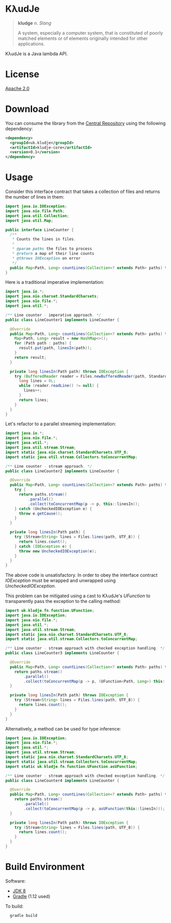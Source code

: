 KλudJe
======

> __kludge__   _n. Slang_
> 
> A system, especially a computer system, that is constituted of poorly matched elements or of elements originally intended for other applications.

KλudJe is a Java lambda API.


License
=======

[Apache 2.0](https://github.com/mcdiae/kludje/blob/master/LICENSE)


Download
========

You can consume the library from the [Central Repository](http://search.maven.org/) using the following dependency:

```xml
<dependency>
  <groupId>uk.kludje</groupId>
  <artifactId>kludje-core</artifactId>
  <version>0.1</version>
</dependency>
```


Usage
=====

Consider this interface contract that takes a collection of files and returns the number of lines in them:

```java
import java.io.IOException;
import java.nio.file.Path;
import java.util.Collection;
import java.util.Map;

public interface LineCounter {
  /**
   * Counts the lines in files.
   *
   * @param paths the files to process
   * @return a map of their line counts
   * @throws IOException on error
   */
  public Map<Path, Long> countLines(Collection<? extends Path> paths) throws IOException;
}
```

Here is a traditional imperative implementation:

```java
import java.io.*;
import java.nio.charset.StandardCharsets;
import java.nio.file.*;
import java.util.*;

/** Line counter - imperative approach. */
public class LineCounter1 implements LineCounter {

  @Override
  public Map<Path, Long> countLines(Collection<? extends Path> paths) throws IOException {
    Map<Path, Long> result = new HashMap<>();
    for (Path path : paths) {
      result.put(path, linesIn(path));
    }
    return result;
  }

  private long linesIn(Path path) throws IOException {
    try (BufferedReader reader = Files.newBufferedReader(path, StandardCharsets.UTF_8)) {
      long lines = 0L;
      while (reader.readLine() != null) {
        lines++;
      }
      return lines;
    }
  }
}
```

Let's refactor to a parallel streaming implementation:

```java
import java.io.*;
import java.nio.file.*;
import java.util.*;
import java.util.stream.Stream;
import static java.nio.charset.StandardCharsets.UTF_8;
import static java.util.stream.Collectors.toConcurrentMap;

/** Line counter - stream approach. */
public class LineCounter2 implements LineCounter {

  @Override
  public Map<Path, Long> countLines(Collection<? extends Path> paths) throws IOException {
    try {
      return paths.stream()
          .parallel()
          .collect(toConcurrentMap(p -> p, this::linesIn));
    } catch (UncheckedIOException e) {
      throw e.getCause();
    }
  }

  private long linesIn(Path path) {
    try (Stream<String> lines = Files.lines(path, UTF_8)) {
      return lines.count();
    } catch (IOException e) {
      throw new UncheckedIOException(e);
    }
  }
}
```

The above code is unsatisfactory. In order to obey the interface contract _IOException_ must be wrapped and unwrapped using _UncheckedIOException_.

This problem can be mitigated using a cast to KλudJe's _UFunction_ to transparently pass the exception to the calling method:

```java
import uk.kludje.fn.function.UFunction;
import java.io.IOException;
import java.nio.file.*;
import java.util.*;
import java.util.stream.Stream;
import static java.nio.charset.StandardCharsets.UTF_8;
import static java.util.stream.Collectors.toConcurrentMap;

/** Line counter - stream approach with checked exception handling. */
public class LineCounter3 implements LineCounter {

  @Override
  public Map<Path, Long> countLines(Collection<? extends Path> paths) throws IOException {
    return paths.stream()
        .parallel()
        .collect(toConcurrentMap(p -> p, (UFunction<Path, Long>) this::linesIn));
  }

  private long linesIn(Path path) throws IOException {
    try (Stream<String> lines = Files.lines(path, UTF_8)) {
      return lines.count();
    }
  }
}
```

Alternatively, a method can be used for type inference:

```java
import java.io.IOException;
import java.nio.file.*;
import java.util.*;
import java.util.stream.Stream;
import static java.nio.charset.StandardCharsets.UTF_8;
import static java.util.stream.Collectors.toConcurrentMap;
import static uk.kludje.fn.function.UFunction.asUFunction;

/** Line counter - stream approach with checked exception handling. */
public class LineCounter4 implements LineCounter {

  @Override
  public Map<Path, Long> countLines(Collection<? extends Path> paths) throws IOException {
    return paths.stream()
        .parallel()
        .collect(toConcurrentMap(p -> p, asUFunction(this::linesIn)));
  }

  private long linesIn(Path path) throws IOException {
    try (Stream<String> lines = Files.lines(path, UTF_8)) {
      return lines.count();
    }
  }
}
```


Build Environment
=================

Software:

 - [JDK 8](https://jdk8.java.net/)
 - [Gradle](http://www.gradle.org/) (1.12 used)

To build:

```
  gradle build
```

